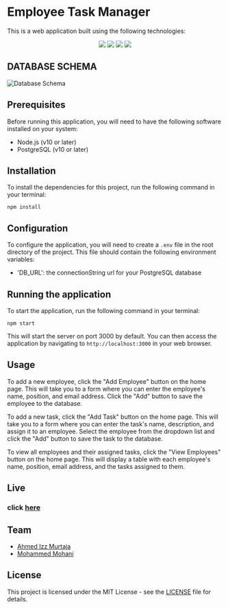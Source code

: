 # Employee Task Manager

This is a web application built using the following technologies:

<p align="center">
  <img src="https://img.icons8.com/color/48/000000/nodejs.png"/>
  <img src="https://img.icons8.com/color/48/000000/express.png"/>
  <img src="https://img.icons8.com/color/48/000000/postgreesql.png"/>
  <img src="https://img.icons8.com/color/48/000000/npm.png"/>
</p>

## DATABASE SCHEMA

![Database Schema](https://cdn.discordapp.com/attachments/785457882073923585/1093125272229908582/drawSQL-trello-export-2023-04-05.png)
## Prerequisites

Before running this application, you will need to have the following software installed on your system:

- Node.js (v10 or later)
- PostgreSQL (v10 or later)

## Installation

To install the dependencies for this project, run the following command in your terminal:

``npm install``






## Configuration

To configure the application, you will need to create a `.env` file in the root directory of the project. This file should contain the following environment variables:

- 'DB_URL': the connectionString url for your PostgreSQL database

## Running the application

To start the application, run the following command in your terminal:

``npm start``


This will start the server on port 3000 by default. You can then access the application by navigating to `http://localhost:3000` in your web browser.

## Usage

To add a new employee, click the "Add Employee" button on the home page. This will take you to a form where you can enter the employee's name, position, and email address. Click the "Add" button to save the employee to the database.

To add a new task, click the "Add Task" button on the home page. This will take you to a form where you can enter the task's name, description, and assign it to an employee. Select the employee from the dropdown list and click the "Add" button to save the task to the database.

To view all employees and their assigned tasks, click the "View Employees" button on the home page. This will display a table with each employee's name, position, email address, and the tasks assigned to them.

## Live

### click [here](https://trello-2hp3.onrender.com/index.html)

## Team 

- [Ahmed Izz Murtaja]()
- [Mohammed Mohani]()

## License

This project is licensed under the MIT License - see the [LICENSE](LICENSE) file for details.
